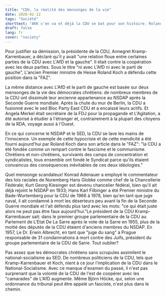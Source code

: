 ```yaml
---
title: "CDU, la réalité des mensonges de la vie"
date: 2020-02-12
tags: "Société"
shorttext: "AKK s'en va et déjà la CDU se bat pour son histoire. Roland Koch est perdu dans l'histoire moderne du 21e siècle."
draft: false
lang: fr
cover: "society"
---
```


Pour justifier sa démission, la présidente de la CDU, Annegret Kramp-Karrenbauer, a déclaré qu'il y avait "une relation floue entre certaines parties de la CDU avec L'AfD et la gauche". Il était contre la coopération avec les deux parties. Sous le titre "ni avec L'AfD ni avec le parti de gauche", L'ancien Premier ministre de Hesse Roland Koch a défendu cette position dans la "FAZ".

La même distance avec L'AfD et le parti de gauche est basée sur deux mensonges de la vie des démocrates chrétiens: de nombreux membres de la CDU ont dissimulé leur ancienne appartenance au NSDAP après la Seconde Guerre mondiale. Après la chute du mur de Berlin, la CDU a fusionné avec le sed Bloc Party East CDU et a encaissé leurs actifs. Et Angela Merkel était secrétaire de la FDJ pour la propagande et L'Agitation, a été autorisé à étudier à l'étranger et, contrairement à la plupart des citoyens de la RDA, voyage aussi à l'Ouest.

En ce qui concerne le NSDAP et le SED, la CDU se lave les mains de l'innocence. Un exemple de cette hypocrisie et de cette mendicité a été fourni aujourd'hui par Roland Koch dans son article dans le "FAZ": "la CDU a été fondée comme un rempart contre le fascisme et le communisme. Chrétiens et non-chrétiens, survivants des camps de concentration et syndicalistes, tous ensemble ont fondé le Syndicat parce qu'ils étaient convaincus des conséquences inévitables de ces deux idéologies."

Quel mensonge scandaleux! Konrad Adenauer a employé le commentateur des lois raciales de Nuremberg Hans Globke comme chef de la Chancellerie Fédérale; Kurt Georg Kiesinger est devenu chancelier fédéral, bien qu'il ait déjà rejoint le NSDAP en 1933; Hans Karl Filbinger a été Premier ministre du Bade-Wurtemberg pour la CDU de 1966 à 1978, bien qu'en tant que juge naval, il ait condamné à mort les déserteurs peu avant la fin de la Seconde Guerre mondiale et l'ait défendu plus tard avec les mots: "ce qui était juste alors ne peut pas être faux aujourd'hui."Le président de la CDU Kramp-Karrenbauer sait: dans le premier groupe parlementaire de la CDU au Parlement de L'Etat De La Sarre après le vote de la Sarre en 1955, plus de la moitié des députés de la CDU étaient d'anciens membres du NSDAP. En 1957, Le Dr. Erwin Albrecht, en tant que "juge du sang" à Prague responsable de 31 condamnations à mort contre des Juifs, président du groupe parlementaire de la CDU de Sarre. Tout oublier?

Pas assez que les démocrates chrétiens sans scrupules assimilent le national-socialisme au SED. De nombreux politiciens de la CDU, tels que Kramp-Karrenbauer et Koch, nient à ce jour l'implication de la CDU dans le National-Socialisme. Avec ce manque d'examen du passé, il n'est pas surprenant que la volonté de la CDU de l'est de coopérer avec les "camarades" de L'AfD augmente. Même Björn Höcke, qui, selon une ordonnance du tribunal peut être appelé un fasciste, n'est plus dans le chemin.

